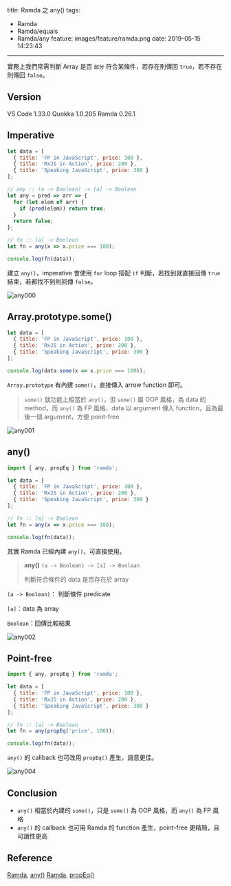 title: Ramda 之 any()
tags:
  - Ramda
  - Ramda/equals
  - Ramda/any
feature: images/feature/ramda.png
date: 2019-05-15 14:23:43
---
實務上我們常需判斷 Array 是否 `部分` 符合某條件，若存在則傳回 `true`，若不存在則傳回 `false`。

<!-- more -->

## Version

VS Code 1.33.0
Quokka 1.0.205
Ramda 0.26.1

## Imperative

```javascript
let data = [
  { title: 'FP in JavaScript', price: 100 },
  { title: 'RxJS in Action', price: 200 },
  { title: 'Speaking JavaScript', price: 300 }
];

// any :: (a -> Boolean) -> [a] -> Boolean
let any = pred => arr => {
  for (let elem of arr) {
    if (pred(elem)) return true;
  }
  return false;
};

// fn :: [a] -> Boolean
let fn = any(x => x.price === 100);

console.log(fn(data));
```

建立 `any()`，imperative 會使用 `for` loop 搭配 `if` 判斷，若找到就直接回傳  `true` 結束，若都找不到則回傳 `false`。

![any000](/images/ramda/any/any000.png)

## Array.prototype.some()

```javascript
let data = [
  { title: 'FP in JavaScript', price: 100 },
  { title: 'RxJS in Action', price: 200 },
  { title: 'Speaking JavaScript', price: 300 }
];

console.log(data.some(x => x.price === 100));
```

`Array.prototype` 有內建 `some()`，直接傳入 arrow function 即可。

> `some()` 就功能上相當於 `any()`，但 `some()` 屬 OOP 風格，為 data 的 method，而 `any()` 為 FP 風格，data 以 argument 傳入 function，且為最後一個 argument，方便 point-free

![any001](/images/ramda/any/any001.png)

## any()

```javascript
import { any, propEq } from 'ramda';

let data = [
  { title: 'FP in JavaScript', price: 100 },
  { title: 'RxJS in Action', price: 200 },
  { title: 'Speaking JavaScript', price: 300 }
];

// fn :: [a] -> Boolean
let fn = any(x => x.price === 100);

console.log(fn(data));
```

其實 Ramda 已經內建 `any()`，可直接使用。

> **any()**
> `(a -> Boolean) -> [a] -> Boolean`
>
> 判斷符合條件的 data 是否存在於 array 

`(a -> Boolean)`： 判斷條件 predicate

`[a]`：data 為 array

`Boolean`：回傳比較結果

![any002](/images/ramda/any/any002.png)

## Point-free

```javascript
import { any, propEq } from 'ramda';

let data = [
  { title: 'FP in JavaScript', price: 100 },
  { title: 'RxJS in Action', price: 200 },
  { title: 'Speaking JavaScript', price: 300 }
];

// fn :: [a] -> Boolean
let fn = any(propEq('price', 100));

console.log(fn(data));
```

`any()` 的 callback 也可改用 `propEq()` 產生，語意更佳。


![any004](/images/ramda/any/any004.png)

## Conclusion

* `any()` 相當於內建的 `some()`，只是 `some()` 為 OOP 風格，而 `any()` 為 FP 風格
* `any()` 的 callback 也可用 Ramda 的 function 產生，point-free 更精簡，且可讀性更高

## Reference

[Ramda](https://ramdajs.com), [any()](https://ramdajs.com/docs/#any)
[Ramda](https://ramdajs.com), [propEq()](https://ramdajs.com/docs/#propEq)